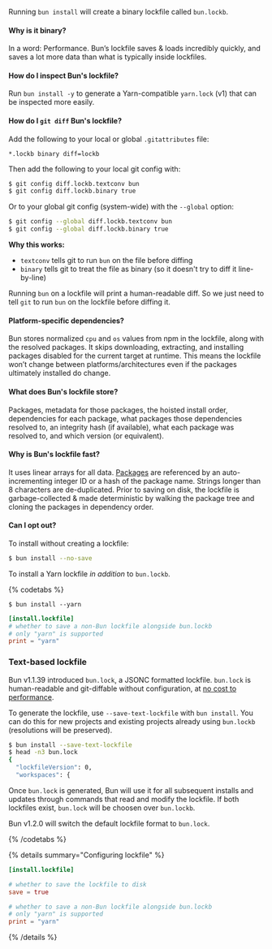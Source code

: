 Running `bun install` will create a binary lockfile called `bun.lockb`.

#### Why is it binary?

In a word: Performance. Bun’s lockfile saves & loads incredibly quickly, and saves a lot more data than what is typically inside lockfiles.

#### How do I inspect Bun's lockfile?

Run `bun install -y` to generate a Yarn-compatible `yarn.lock` (v1) that can be inspected more easily.

#### How do I `git diff` Bun's lockfile?

Add the following to your local or global `.gitattributes` file:

```
*.lockb binary diff=lockb
```

Then add the following to your local git config with:

```sh
$ git config diff.lockb.textconv bun
$ git config diff.lockb.binary true
```

Or to your global git config (system-wide) with the `--global` option:

```sh
$ git config --global diff.lockb.textconv bun
$ git config --global diff.lockb.binary true
```

**Why this works:**

- `textconv` tells git to run `bun` on the file before diffing
- `binary` tells git to treat the file as binary (so it doesn't try to diff it line-by-line)

Running `bun` on a lockfile will print a human-readable diff. So we just need to tell `git` to run `bun` on the lockfile before diffing it.

#### Platform-specific dependencies?

Bun stores normalized `cpu` and `os` values from npm in the lockfile, along with the resolved packages. It skips downloading, extracting, and installing packages disabled for the current target at runtime. This means the lockfile won’t change between platforms/architectures even if the packages ultimately installed do change.

#### What does Bun's lockfile store?

Packages, metadata for those packages, the hoisted install order, dependencies for each package, what packages those dependencies resolved to, an integrity hash (if available), what each package was resolved to, and which version (or equivalent).

#### Why is Bun's lockfile fast?

It uses linear arrays for all data. [Packages](https://github.com/oven-sh/bun/blob/be03fc273a487ac402f19ad897778d74b6d72963/src/install/install.zig#L1825) are referenced by an auto-incrementing integer ID or a hash of the package name. Strings longer than 8 characters are de-duplicated. Prior to saving on disk, the lockfile is garbage-collected & made deterministic by walking the package tree and cloning the packages in dependency order.

#### Can I opt out?

To install without creating a lockfile:

```bash
$ bun install --no-save
```

To install a Yarn lockfile _in addition_ to `bun.lockb`.

{% codetabs %}

```bash#CLI flag
$ bun install --yarn
```

```toml#bunfig.toml
[install.lockfile]
# whether to save a non-Bun lockfile alongside bun.lockb
# only "yarn" is supported
print = "yarn"
```

### Text-based lockfile

Bun v1.1.39 introduced `bun.lock`, a JSONC formatted lockfile. `bun.lock` is human-readable and git-diffable without configuration, at [no cost to performance](https://bun.sh/blog/bun-lock-text-lockfile#cached-bun-install-gets-30-faster).

To generate the lockfile, use `--save-text-lockfile` with `bun install`. You can do this for new projects and existing projects already using `bun.lockb` (resolutions will be preserved).

```bash
$ bun install --save-text-lockfile
$ head -n3 bun.lock
{
  "lockfileVersion": 0,
  "workspaces": {
```

Once `bun.lock` is generated, Bun will use it for all subsequent installs and updates through commands that read and modify the lockfile. If both lockfiles exist, `bun.lock` will be choosen over `bun.lockb`.

Bun v1.2.0 will switch the default lockfile format to `bun.lock`.

{% /codetabs %}

{% details summary="Configuring lockfile" %}

```toml
[install.lockfile]

# whether to save the lockfile to disk
save = true

# whether to save a non-Bun lockfile alongside bun.lockb
# only "yarn" is supported
print = "yarn"
```

{% /details %}
